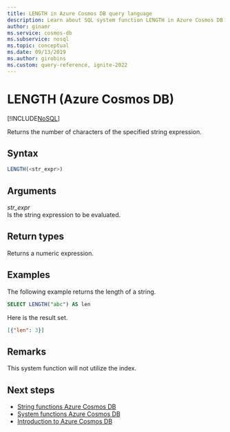 ```yaml
---
title: LENGTH in Azure Cosmos DB query language
description: Learn about SQL system function LENGTH in Azure Cosmos DB.
author: ginamr
ms.service: cosmos-db
ms.subservice: nosql
ms.topic: conceptual
ms.date: 09/13/2019
ms.author: girobins
ms.custom: query-reference, ignite-2022
---
```

# LENGTH (Azure Cosmos DB)
[!INCLUDE[NoSQL](../../includes/appliesto-nosql.md)]

 Returns the number of characters of the specified string expression.  
  
## Syntax
  
```sql
LENGTH(<str_expr>)  
```  
  
## Arguments
  
*str_expr*  
   Is the string expression to be evaluated.  
  
## Return types
  
  Returns a numeric expression.  
  
## Examples
  
  The following example returns the length of a string.  
  
```sql
SELECT LENGTH("abc") AS len 
```  
  
 Here is the result set.  
  
```json
[{"len": 3}]  
```  

## Remarks

This system function will not utilize the index.

## Next steps

- [String functions Azure Cosmos DB](system-functions.yml)
- [System functions Azure Cosmos DB](system-functions.md)
- [Introduction to Azure Cosmos DB](../../introduction.md)
